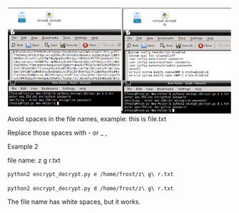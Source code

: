 <img src="img/overview.png" alt="" />
Avoid spaces in the file names, example:
this is file.txt

Replace those spaces with - or _ ,

Example 2

file name: z g r.txt


    python2 encrypt_decrypt.py e /home/frost/z\ g\ r.txt

    python2 encrypt_decrypt.py d /home/frost/z\ g\ r.txt


The file name has white spaces, but it works.